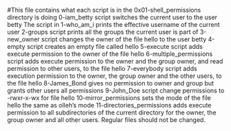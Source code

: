 #This file contains what each script is in the 0x01-shell_permissions directory is doing
0-iam_betty script switches the current user to the user betty 
The script in 1-who_am_i prints the effective username of the current user
2-groups script prints all the groups the current user is part of
3-new_owner script changes the owner of the file hello to the user betty
4-empty script creates an empty file called hello
5-execute script adds execute permission to the owner of the file hello
6-multiple_permissions script adds execute permission to the owner and the group owner, and read permission to other users, to the file hello
7-everybody script adds execution permission to the owner, the group owner and the other users, to the file hello
8-James_Bond gives no permission to owner and group but grants other users all permissions
9-John_Doe script change permissions to -rwxr-x-wx for file hello
10-mirror_permissions sets the mode of the file hello the same as olleh’s mode
11-directories_permissions adds execute permission to all subdirectories of the current directory for the owner, the group owner and all other users. Regular files should not be changed.
